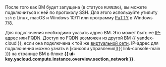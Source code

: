 После того как ВМ будет запущена (в статусе `RUNNING`), вы можете подключиться к ней по протоколу SSH. Для этого используйте утилиту `ssh` в Linux, macOS и Windows 10/11 или программу [PuTTY](https://www.chiark.greenend.org.uk/~sgtatham/putty/) в Windows 7/8.

Для подключения необходимо указать адрес ВМ. Это может быть ее [IP-адрес](../vpc/concepts/address.md) или [FQDN](../vpc/concepts/address.md#fqdn). Доступ по FQDN возможен из другой ВМ {{ yandex-cloud }}, если она подключена к той же [виртуальной сети](../vpc/concepts/network.md#network). IP-адрес для подключения можно узнать в [консоли управления]({{ link-console-main }}) на странице ВМ в блоке **{{ ui-key.yacloud.compute.instance.overview.section_network }}**.